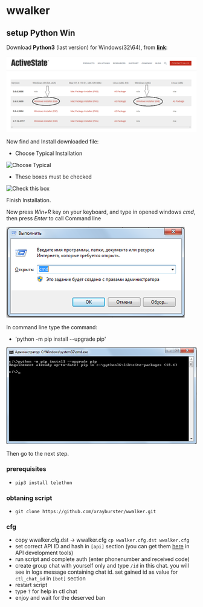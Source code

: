 # wwalker

## setup Python Win

Download **Python3** (last version) for Windows(32\64), from [**link**](https://www.activestate.com/products/activepython/downloads/):

![Choose Version](https://github.com/Jabbawalker/wwalker/blob/master/PythonChooseVersion.png)

Now find and Install downloaded file:
* Choose Typical Installation

![Choose Typical](https://github.com/wwfix/wwalker/blob/master/PythonTypical.png)

* These boxes must be checked

![Check this box](https://github.com/wwfix/wwalker/blob/master/PythonChecked.png)

Finish Installation.

Now press *Win+R* key on your keyboard, and type in opened windows *cmd*, then press *Enter* to call Command line

![Exec](https://github.com/Jabbawalker/wwalker/blob/master/exec.png)

In command line type the command:
* 'python -m pip install --upgrade pip'

![Upgrade pip3](https://github.com/Jabbawalker/wwalker/blob/master/PipUpgrade.png)

Then go to the next step.
    
### prerequisites
* `pip3 install telethon`

### obtaning script
*  `git clone https://github.com/xrayburster/wwalker.git`

### cfg
*  copу wwalker.cfg.dst -> wwalker.cfg `cp wwalker.cfg.dst wwalker.cfg`
* set correct API ID and hash in `[api]` section (you can get them [here](https://my.telegram.org) in API development tools)
* run script and complete auth (enter phonenumber and received code)
* create group chat with yourself only and type `/id` in this chat.
  you will see in logs message containing chat id. set gained id as value for `ctl_chat_id` in `[bot]` section
* restart script
* type `?` for help in ctl chat
* enjoy and wait for the deserved ban
